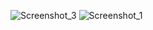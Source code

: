 ![Screenshot_3](https://user-images.githubusercontent.com/60977455/158250600-b25bbc4c-faf2-42f6-9683-677c36d9384f.png)
![Screenshot_1](https://user-images.githubusercontent.com/60977455/158250606-cef71e73-65f9-46b2-ba1e-296d560fef4e.png)
